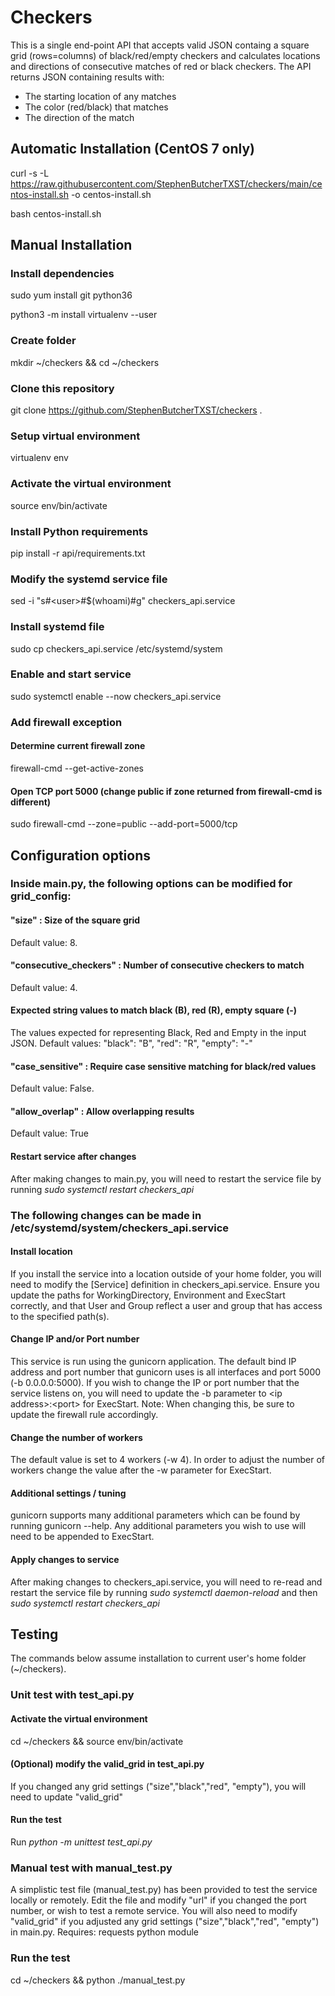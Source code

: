 # Checkers

This is a single end-point API that accepts valid JSON containg a square grid (rows=columns) of black/red/empty checkers and calculates locations and directions of consecutive matches of red or black checkers. The API returns JSON containing results with:
* The starting location of any matches
* The color (red/black) that matches
* The direction of the match

## Automatic Installation (CentOS 7 only)
curl -s -L https://raw.githubusercontent.com/StephenButcherTXST/checkers/main/centos-install.sh -o centos-install.sh

bash centos-install.sh

## Manual Installation
### Install dependencies
sudo yum install git python36

python3 -m install virtualenv --user
### Create folder
mkdir ~/checkers && cd ~/checkers
### Clone this repository
git clone https://github.com/StephenButcherTXST/checkers .
### Setup virtual environment
virtualenv env
### Activate the virtual environment
source env/bin/activate
### Install Python requirements
pip install -r api/requirements.txt
### Modify the systemd service file
sed -i "s#&lt;user&gt;#$(whoami)#g" checkers_api.service 
### Install systemd file
sudo cp checkers_api.service /etc/systemd/system
### Enable and start service
sudo systemctl enable --now checkers_api.service
### Add firewall exception
#### Determine current firewall zone
firewall-cmd --get-active-zones
#### Open TCP port 5000 (change public if zone returned from firewall-cmd is different)
sudo firewall-cmd --zone=public --add-port=5000/tcp

## Configuration options
### Inside main.py, the following options can be modified for grid_config:
#### "size" : Size of the square grid
Default value: 8.

#### "consecutive_checkers" : Number of consecutive checkers to match
Default value: 4.

#### Expected string values to match black (B), red (R), empty square (-)
The values expected for representing Black, Red and Empty in the input JSON.
Default values: "black": "B", "red": "R", "empty": "-"

#### "case_sensitive" : Require case sensitive matching for black/red values
Default value: False. 

#### "allow_overlap" : Allow overlapping results
Default value: True

#### Restart service after changes
After making changes to main.py, you will need to restart the service file by running _sudo systemctl restart checkers_api_

### The following changes can be made in /etc/systemd/system/checkers_api.service
#### Install location
If you install the service into a location outside of your home folder, you will need to modify the \[Service\] definition in checkers_api.service.
Ensure you update the paths for WorkingDirectory, Environment and ExecStart correctly, and that User and Group reflect a user and group that has access to the specified path(s).
#### Change IP and/or Port number
This service is run using the gunicorn application. The default bind IP address and port number that gunicorn uses is all interfaces and port 5000 (-b 0.0.0.0:5000). If you wish to change the IP or port number that the service listens on, you will need to update the -b parameter to &lt;ip address&gt;:&lt;port&gt; for ExecStart. Note: When changing this, be sure to update the firewall rule accordingly.
#### Change the number of workers
The default value is set to 4 workers (-w 4). In order to adjust the number of workers change the value after the -w parameter for ExecStart.
#### Additional settings / tuning
gunicorn supports many additional parameters which can be found by running gunicorn --help. Any additional parameters you wish to use will need to be appended to ExecStart.
#### Apply changes to service
After making changes to checkers_api.service, you will need to re-read and restart the service file by running _sudo systemctl daemon-reload_ and then _sudo systemctl restart checkers_api_

## Testing
The commands below assume installation to current user's home folder (~/checkers).
### Unit test with test_api.py
#### Activate the virtual environment
cd ~/checkers && source env/bin/activate
#### (Optional) modify the valid_grid in test_api.py
If you changed any grid settings ("size","black","red", "empty"), you will need to update "valid_grid"
#### Run the test
Run _python -m unittest test_api.py_

### Manual test with manual_test.py
A simplistic test file (manual_test.py) has been provided to test the service locally or remotely. Edit the file and modify "url" if you changed the port number, or wish to test a remote service. You will also need to modify "valid_grid" if you adjusted any grid settings ("size","black","red", "empty") in main.py. Requires: requests python module
### Run the test
cd ~/checkers && python ./manual_test.py
